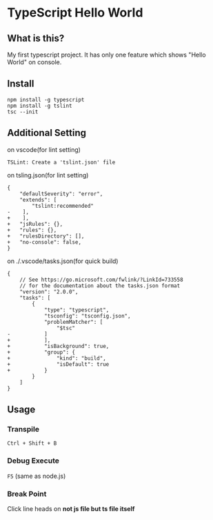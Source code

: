 # TypeScript Hello World

## What is this?

My first typescript project.
It has only one feature which shows "Hello World" on console.

## Install

```console
npm install -g typescript
npm install -g tslint
tsc --init
```

## Additional Setting

on vscode(for lint setting)
```vscode
TSLint: Create a 'tslint.json' file
```

on tsling.json(for lint setting)
```diff: tslint.json
{
    "defaultSeverity": "error",
    "extends": [
        "tslint:recommended"
-    ],
+    ],
+   "jsRules": {},
+   "rules": {},
+   "rulesDirectory": [],
+   "no-console": false,
}
```

on ./.vscode/tasks.json(for quick build)
```diff: ./.vscode/tasks.json
{
    // See https://go.microsoft.com/fwlink/?LinkId=733558
    // for the documentation about the tasks.json format
    "version": "2.0.0",
    "tasks": [
        {
            "type": "typescript",
            "tsconfig": "tsconfig.json",
            "problemMatcher": [
                "$tsc"
-           ]
+           ],
+           "isBackground": true,
+           "group": {
+               "kind": "build",
+               "isDefault": true
+           }
        }
    ]
}
```

## Usage

### Transpile

`Ctrl + Shift + B`

### Debug Execute

`F5` (same as node.js)

### Break Point

Click line heads on **not js file but ts file itself**